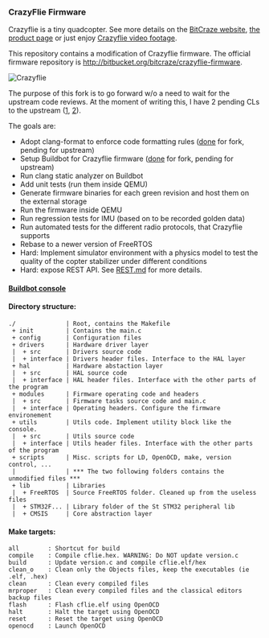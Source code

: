 ### CrazyFlie Firmware

Crazyflie is a tiny quadcopter. See more details on the [BitCraze website](http://www.bitcraze.se/),
[the product page](http://www.seeedstudio.com/depot/bitcraze-m-64.html)
or just enjoy [Crazyflie video footage](http://www.youtube.com/watch?v=3WBUVYZkODI).

This repository contains a modification of Crazyflie firmware.
The official firmware repository is http://bitbucket.org/bitcraze/crazyflie-firmware.

![Crazyflie](https://raw.github.com/krasin/crazyflie-firmware/krasin/res/crazyflie.jpg)

The purpose of this fork is to go forward w/o a need to wait for the upstream code reviews.
At the moment of writing this, I have 2 pending CLs to the upstream
([1](https://bitbucket.org/bitcraze/crazyflie-firmware/pull-request/9/fix-url-to-open-x-imu-algorithm/diff
),
[2](https://bitbucket.org/bitcraze/crazyflie-firmware/issue/14/incorrect-dt-passed-to-sensfusion6updateq
)).

The goals are:

* Adopt clang-format to enforce code formatting rules
  ([done](https://github.com/krasin/crazyflie-firmware/blob/krasin/scripts/clang-format-all.sh)
  for fork, pending for upstream)
* Setup Buildbot for Crazyflie firmware
  ([done](http://buildcop.org:29010/console) for fork, pending for upstream)
* Run clang static analyzer on Buildbot
* Add unit tests (run them inside QEMU)
* Generate firmware binaries for each green revision and host them on the external storage
* Run the firmware inside QEMU
* Run regression tests for IMU (based on to be recorded golden data)
* Run automated tests for the different radio protocols, that Crazyflie supports
* Rebase to a newer version of FreeRTOS
* Hard: Implement simulator environment with a physics model to test the quality of
  the copter stabilizer under different conditions
* Hard: expose REST API. See [REST.md](https://github.com/krasin/crazyflie-firmware/blob/krasin/REST.md)
  for more details.

#### [Buildbot console](http://buildcop.org:29010/console)


#### Directory structure:

```
./              | Root, contains the Makefile
 + init         | Contains the main.c
 + config       | Configuration files
 + drivers      | Hardware driver layer
 |  + src       | Drivers source code
 |  + interface | Drivers header files. Interface to the HAL layer
 + hal          | Hardware abstaction layer
 |  + src       | HAL source code
 |  + interface | HAL header files. Interface with the other parts of the program
 + modules      | Firmware operating code and headers
 |  + src       | Firmware tasks source code and main.c
 |  + interface | Operating headers. Configure the firmware environement
 + utils        | Utils code. Implement utility block like the console.
 |  + src       | Utils source code
 |  + interface | Utils header files. Interface with the other parts of the program
 + scripts      | Misc. scripts for LD, OpenOCD, make, version control, ...
 |              | *** The two following folders contains the unmodified files ***
 + lib          | Libraries
 |  + FreeRTOS  | Source FreeRTOS folder. Cleaned up from the useless files
 |  + STM32F... | Library folder of the St STM32 peripheral lib
 |  + CMSIS     | Core abstraction layer
```

#### Make targets:

```
all        : Shortcut for build
compile    : Compile cflie.hex. WARNING: Do NOT update version.c
build      : Update version.c and compile cflie.elf/hex
clean_o    : Clean only the Objects files, keep the executables (ie .elf, .hex)
clean      : Clean every compiled files
mrproper   : Clean every compiled files and the classical editors backup files
flash      : Flash cflie.elf using OpenOCD
halt       : Halt the target using OpenOCD
reset      : Reset the target using OpenOCD
openocd    : Launch OpenOCD
```
